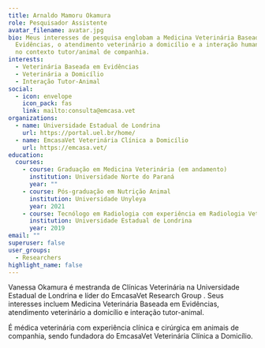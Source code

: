 ```yaml
---
title: Arnaldo Mamoru Okamura
role: Pesquisador Assistente
avatar_filename: avatar.jpg
bio: Meus interesses de pesquisa englobam a Medicina Veterinária Baseada em
  Evidências, o atendimento veterinário a domicílio e a interação humano-animal
  no contexto tutor/animal de companhia.
interests:
  - Veterinária Baseada em Evidências
  - Veterinária a Domicílio
  - Interação Tutor-Animal
social:
  - icon: envelope
    icon_pack: fas
    link: mailto:consulta@emcasa.vet
organizations:
  - name: Universidade Estadual de Londrina
    url: https://portal.uel.br/home/
  - name: EmcasaVet Veterinária Clínica a Domicílio
    url: https://emcasa.vet/
education:
  courses:
    - course: Graduação em Medicina Veterinária (em andamento)
      institution: Universidade Norte do Paraná
      year: ""
    - course: Pós-graduação em Nutrição Animal
      institution: Universidade Unyleya
      year: 2021
    - course: Tecnólogo em Radiologia com experiência em Radiologia Veterinária
      institution: Universidade Estadual de Londrina
      year: 2019
email: ""
superuser: false
user_groups:
  - Researchers
highlight_name: false
---
```

Vanessa Okamura é mestranda de Clínicas Veterinária na Universidade Estadual de Londrina e líder do EmcasaVet Research Group . Seus interesses incluem Medicina Veterinária Baseada em Evidências, atendimento veterinário a domicílio e interação tutor-animal. 

É médica veterinária com experiência clínica e cirúrgica em animais de companhia, sendo fundadora do EmcasaVet Veterinária Clínica a Domicílio.
